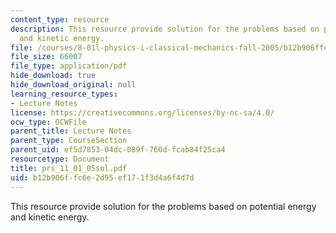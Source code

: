 ```yaml
---
content_type: resource
description: This resource provide solution for the problems based on potential energy
  and kinetic energy.
file: /courses/8-01l-physics-i-classical-mechanics-fall-2005/b12b906ffc6e2d95ef171f3d4a6f4d7d_prs_11_01_05sol.pdf
file_size: 66007
file_type: application/pdf
hide_download: true
hide_download_original: null
learning_resource_types:
- Lecture Notes
license: https://creativecommons.org/licenses/by-nc-sa/4.0/
ocw_type: OCWFile
parent_title: Lecture Notes
parent_type: CourseSection
parent_uid: ef5d7853-04dc-089f-760d-fcab84f25ca4
resourcetype: Document
title: prs_11_01_05sol.pdf
uid: b12b906f-fc6e-2d95-ef17-1f3d4a6f4d7d
---
```

This resource provide solution for the problems based on potential energy and kinetic energy.